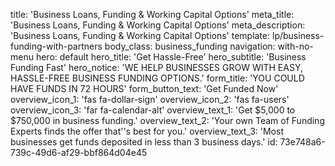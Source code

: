 title: 'Business Loans, Funding & Working Capital Options'
meta_title: 'Business Loans, Funding & Working Capital Options'
meta_description: 'Business Loans, Funding & Working Capital Options'
template: lp/business-funding-with-partners
body_class: business_funding
navigation: with-no-menu
hero: default
hero_title: 'Get Hassle-Free'
hero_subtitle: 'Business Funding Fast'
hero_notice: 'WE HELP BUSINESSES GROW WITH EASY, HASSLE-FREE BUSINESS FUNDING OPTIONS.'
form_title: 'YOU COULD HAVE FUNDS IN  72 HOURS'
form_button_text: 'Get Funded Now'
overview_icon_1: 'fas fa-dollar-sign'
overview_icon_2: 'fas fa-users'
overview_icon_3: 'far fa-calendar-alt'
overview_text_1: 'Get $5,000 to $750,000 in business funding.'
overview_text_2: 'Your own Team of Funding Experts finds the offer that''s best for you.'
overview_text_3: 'Most businesses get funds deposited in less than 3 business days.'
id: 73e748a6-739c-49d6-af29-bbf864d04e45
